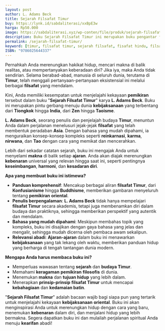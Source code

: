 ```yaml
---
layout: post
author: L. Adams Beck
title: Sejarah Filsafat Timur
buy: https://lynk.id/sabdaliterasi/xxBpE3w
harga: Rp50.000
image: https://sabdaliterasi.xyz/wp-conten/file/produk/sejarah-filsafat-timur.jpg
description: Buku Sejarah Filsafat Timur ini merupakan buku pengantar filsafat yang lebih berfokus ke perkembangan filsafat di belahan timur.
permalink: /sejarah-filsafat-timur/
keyword: [timur, filsafat timur, sejarah filsafat, fisafat hindu, filsafat cina, filsafat jepang, lao-tzu]
ISBN: "9786025644337"
---
```

<p>Pernahkah Anda merenungkan hakikat hidup, mencari makna di balik realitas, atau mempertanyakan keberadaan diri? Jika iya, maka Anda tidak sendirian. Selama berabad-abad, manusia di seluruh dunia, terutama di <strong>Timur</strong>, telah menggali pertanyaan-pertanyaan eksistensial ini melalui berbagai <strong>filsafat</strong> yang mendalam.</p><p>Kini, Anda memiliki kesempatan untuk menjelajahi kekayaan <strong>pemikiran</strong> tersebut dalam buku "<strong>Sejarah Filsafat Timur</strong>" karya <strong>L. Adams Beck</strong>. Buku ini merupakan pintu gerbang menuju dunia <strong>kebijaksanaan</strong> yang terbentang dari <strong>Tiongkok</strong> hingga <strong>India</strong>, dari <strong>Zen</strong> hingga <strong>Taoisme</strong>.</p><p><strong>L. Adams Beck</strong>, seorang penulis dan penjelajah budaya <strong>Timur</strong>, menuntun Anda dalam perjalanan menelusuri jejak-jejak <strong>filsafat</strong> yang telah membentuk peradaban <strong>Asia</strong>. Dengan bahasa yang mudah dipahami, ia menguraikan konsep-konsep kompleks seperti <strong>reinkarnasi</strong>, <strong>karma</strong>, <strong>nirwana</strong>, dan <strong>Tao</strong> dengan cara yang memikat dan mencerahkan.</p><p>Lebih dari sekadar catatan sejarah, buku ini mengajak Anda untuk menyelami <strong>makna</strong> di balik setiap <strong>ajaran</strong>. Anda akan diajak merenungkan <strong>kebenaran</strong> universal yang relevan hingga saat ini, seperti pentingnya <strong>keseimbangan</strong>, <strong>harmoni</strong>, dan <strong>kesadaran diri</strong>.</p><p><strong>Apa yang membuat buku ini istimewa?</strong></p><ul><li><strong>Panduan komprehensif</strong>: Mencakup berbagai aliran <strong>filsafat Timur</strong>, dari <strong>Konfusianisme</strong> hingga <strong>Buddhisme</strong>, memberikan gambaran menyeluruh tentang <strong>pemikiran</strong> <strong>oriental</strong>.</li><li><strong>Penulis berpengalaman</strong>: <strong>L. Adams Beck</strong> tidak hanya mempelajari <strong>filsafat Timur</strong> secara akademis, tetapi juga membenamkan diri dalam budaya dan praktiknya, sehingga memberikan perspektif yang autentik dan mendalam.</li><li><strong>Bahasa yang mudah dipahami</strong>: Meskipun membahas topik yang kompleks, buku ini disajikan dengan gaya bahasa yang jelas dan mengalir, sehingga mudah dicerna oleh pembaca awam sekalipun.</li><li><strong>Relevansi abadi</strong>: <strong>Ajaran-ajaran</strong> dalam buku ini menawarkan <strong>kebijaksanaan</strong> yang tak lekang oleh waktu, memberikan panduan hidup yang berharga di tengah tantangan dunia modern.</li></ul><p><strong>Mengapa Anda harus membaca buku ini?</strong></p><ul><li>Memperluas wawasan tentang <strong>sejarah</strong> dan <strong>budaya Timur</strong>.</li><li>Memahami <strong>keragaman</strong> <strong>pemikiran</strong> <strong>filosofis</strong> di dunia.</li><li>Menemukan <strong>makna</strong> dan <strong>tujuan hidup</strong> yang lebih dalam.</li><li>Menerapkan <strong>prinsip-prinsip</strong> <strong>filsafat Timur</strong> untuk mencapai <strong>kebahagiaan</strong> dan <strong>kedamaian batin</strong>.</li></ul><p>"<strong>Sejarah Filsafat Timur</strong>" adalah bacaan wajib bagi siapa pun yang tertarik untuk menjelajahi kekayaan <strong>kebijaksanaan</strong> <strong>oriental</strong>. Buku ini akan menginspirasi Anda untuk merenungkan hidup dengan cara yang baru, menemukan <strong>kebenaran</strong> dalam diri, dan menjalani hidup yang lebih bermakna. Segera dapatkan buku ini dan mulailah perjalanan spiritual Anda menuju <strong>kearifan</strong> abadi!</p>
